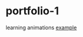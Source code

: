# portfolio-1
learning animations <a href="https://www.github.com/dullat/portfolio-1/" target="_blank">example</a>
